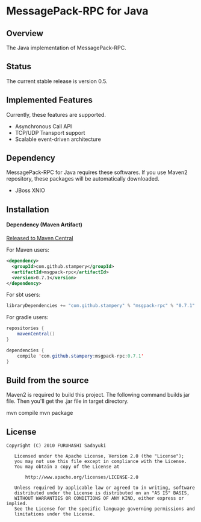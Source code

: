 MessagePack-RPC for Java
========================

## Overview

The Java implementation of MessagePack-RPC.

## Status

The current stable release is version 0.5.

## Implemented Features

Currently, these features are supported.

  - Asynchronous Call API
  - TCP/UDP Transport support
  - Scalable event-driven architecture

## Dependency

MessagePack-RPC for Java requires these softwares.
If you use Maven2 repository, these packages will be automatically downloaded.

  - JBoss XNIO

## Installation

#### Dependency (Maven Artifact)
[Released to Maven Central](https://search.maven.org/#search%7Cga%7C1%7Ca%3A%22msgpack-rpc%22)

For Maven users:
```xml
<dependency>
  <groupId>com.github.stampery</groupId>
  <artifactId>msgpack-rpc</artifactId>
  <version>0.7.1</version>
</dependency>
```

For sbt users:
```java
libraryDependencies += "com.github.stampery" % "msgpack-rpc" % "0.7.1"
```

For gradle users:
```java
repositories {
    mavenCentral()
}

dependencies {
    compile 'com.github.stampery:msgpack-rpc:0.7.1'
}
```

## Build from the source

Maven2 is required to build this project.
The following command builds jar file.
Then you'll get the .jar file in target directory.

  mvn compile
  mvn package

## License

    Copyright (C) 2010 FURUHASHI Sadayuki
    
       Licensed under the Apache License, Version 2.0 (the "License");
       you may not use this file except in compliance with the License.
       You may obtain a copy of the License at
    
           http://www.apache.org/licenses/LICENSE-2.0
    
       Unless required by applicable law or agreed to in writing, software
       distributed under the License is distributed on an "AS IS" BASIS,
       WITHOUT WARRANTIES OR CONDITIONS OF ANY KIND, either express or implied.
       See the License for the specific language governing permissions and
       limitations under the License.
    
